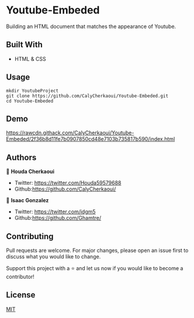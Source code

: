 # Youtube-Embeded
Building an HTML document that matches the appearance of Youtube.

## Built With
- HTML & CSS

## Usage
```Git
mkdir YoutubeProject
git clone https://github.com/CalyCherkaoui/Youtube-Embeded.git
cd Youtube-Embeded
```

## Demo
https://rawcdn.githack.com/CalyCherkaoui/Youtube-Embeded/2f36b8d11fe7b0907850cd48e7103b735817b590/index.html

## Authors
👩 **Houda Cherkaoui**
- Twitter: https://twitter.com/Houda59579688
- Github:https://github.com/CalyCherkaoui/

👨 **Isaac Gonzalez**
- Twitter: https://twitter.com/idgm5
- Github:https://github.com/Ghamtre/

## Contributing
Pull requests are welcome. For major changes, please open an issue first to discuss what you would like to change.

Support this project with a ⭐️ and let us now if you would like to become a contributor!

## License
[MIT](https://github.com/CalyCherkaoui/Youtube-Embeded/community/license/new?template=MIT)
